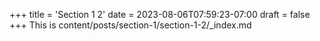 +++
title = 'Section 1 2'
date = 2023-08-06T07:59:23-07:00
draft = false
+++
This is content/posts/section-1/section-1-2/_index.md
